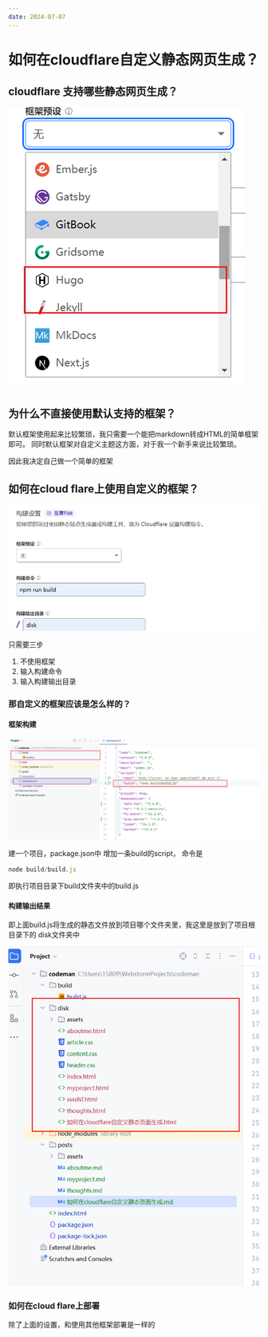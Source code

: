 ```yaml
---
date: 2024-07-07
---
```

# 如何在cloudflare自定义静态网页生成？

## cloudflare 支持哪些静态网页生成？
![常见静态网页生成](../disk/assets/如何在cloudflare自定义静态页面生成-1720341092898.png)

## 为什么不直接使用默认支持的框架？

默认框架使用起来比较繁琐，我只需要一个能把markdown转成HTML的简单框架即可。
同时默认框架对自定义主题这方面，对于我一个新手来说比较繁琐。

因此我决定自己做一个简单的框架

## 如何在cloud flare上使用自定义的框架？
![1](../disk/assets/如何在cloudflare自定义静态页面生成-1720341275433.png)

只需要三步
1. 不使用框架
2. 输入构建命令
3. 输入构建输出目录

### 那自定义的框架应该是怎么样的？

#### 框架构建
![2](../disk/assets/如何在cloudflare自定义静态页面生成-1720341591005.png)

建一个项目，package.json中 增加一条build的script，
命令是
``` js
node build/build.js
```
即执行项目目录下build文件夹中的build.js
#### 构建输出结果

即上面build.js将生成的静态文件放到项目哪个文件夹里，我这里是放到了项目根目录下的
disk文件夹中

![3](../disk/assets/如何在cloudflare自定义静态页面生成-1720341813238.png)

### 如何在cloud flare上部署

除了上面的设置，和使用其他框架部署是一样的
